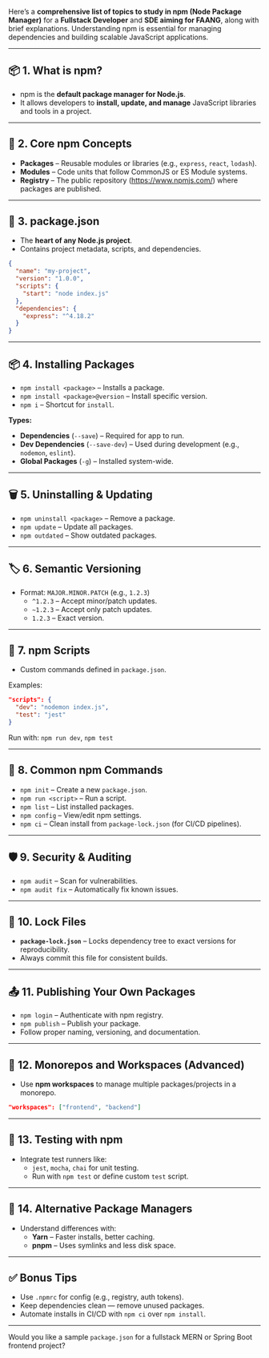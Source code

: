 Here’s a **comprehensive list of topics to study in npm (Node Package Manager)** for a **Fullstack Developer** and **SDE aiming for FAANG**, along with brief explanations. Understanding npm is essential for managing dependencies and building scalable JavaScript applications.

---

## 📦 1. **What is npm?**
- npm is the **default package manager for Node.js**.
- It allows developers to **install, update, and manage** JavaScript libraries and tools in a project.

---

## 🧱 2. **Core npm Concepts**
- **Packages** – Reusable modules or libraries (e.g., `express`, `react`, `lodash`).
- **Modules** – Code units that follow CommonJS or ES Module systems.
- **Registry** – The public repository (https://www.npmjs.com/) where packages are published.

---

## 📁 3. **package.json**
- The **heart of any Node.js project**.
- Contains project metadata, scripts, and dependencies.

```json
{
  "name": "my-project",
  "version": "1.0.0",
  "scripts": {
    "start": "node index.js"
  },
  "dependencies": {
    "express": "^4.18.2"
  }
}
```

---

## 📦 4. **Installing Packages**
- `npm install <package>` – Installs a package.
- `npm install <package>@version` – Install specific version.
- `npm i` – Shortcut for `install`.

**Types:**
- **Dependencies** (`--save`) – Required for app to run.
- **Dev Dependencies** (`--save-dev`) – Used during development (e.g., `nodemon`, `eslint`).
- **Global Packages** (`-g`) – Installed system-wide.

---

## 🗑️ 5. **Uninstalling & Updating**
- `npm uninstall <package>` – Remove a package.
- `npm update` – Update all packages.
- `npm outdated` – Show outdated packages.

---

## 🏷️ 6. **Semantic Versioning**
- Format: `MAJOR.MINOR.PATCH` (e.g., `1.2.3`)
  - `^1.2.3` – Accept minor/patch updates.
  - `~1.2.3` – Accept only patch updates.
  - `1.2.3` – Exact version.

---

## 📜 7. **npm Scripts**
- Custom commands defined in `package.json`.

Examples:
```json
"scripts": {
  "dev": "nodemon index.js",
  "test": "jest"
}
```
Run with: `npm run dev`, `npm test`

---

## 🧰 8. **Common npm Commands**
- `npm init` – Create a new `package.json`.
- `npm run <script>` – Run a script.
- `npm list` – List installed packages.
- `npm config` – View/edit npm settings.
- `npm ci` – Clean install from `package-lock.json` (for CI/CD pipelines).

---

## 🛡️ 9. **Security & Auditing**
- `npm audit` – Scan for vulnerabilities.
- `npm audit fix` – Automatically fix known issues.

---

## 🧵 10. **Lock Files**
- **`package-lock.json`** – Locks dependency tree to exact versions for reproducibility.
- Always commit this file for consistent builds.

---

## 📤 11. **Publishing Your Own Packages**
- `npm login` – Authenticate with npm registry.
- `npm publish` – Publish your package.
- Follow proper naming, versioning, and documentation.

---

## 🚀 12. **Monorepos and Workspaces (Advanced)**
- Use **npm workspaces** to manage multiple packages/projects in a monorepo.

```json
"workspaces": ["frontend", "backend"]
```

---

## 🧪 13. **Testing with npm**
- Integrate test runners like:
  - `jest`, `mocha`, `chai` for unit testing.
  - Run with `npm test` or define custom `test` script.

---

## 🔁 14. **Alternative Package Managers**
- Understand differences with:
  - **Yarn** – Faster installs, better caching.
  - **pnpm** – Uses symlinks and less disk space.

---

## ✅ Bonus Tips
- Use `.npmrc` for config (e.g., registry, auth tokens).
- Keep dependencies clean — remove unused packages.
- Automate installs in CI/CD with `npm ci` over `npm install`.

---

Would you like a sample `package.json` for a fullstack MERN or Spring Boot frontend project?
